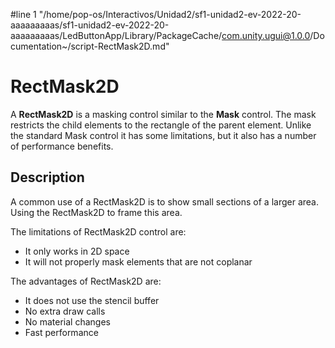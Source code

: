 #line 1 "/home/pop-os/Interactivos/Unidad2/sf1-unidad2-ev-2022-20-aaaaaaaaas/sf1-unidad2-ev-2022-20-aaaaaaaaas/LedButtonApp/Library/PackageCache/com.unity.ugui@1.0.0/Documentation~/script-RectMask2D.md"
# RectMask2D

A **RectMask2D** is a masking control similar to the **Mask** control. The mask restricts the child elements to the rectangle of the parent element. Unlike the standard Mask control it has some limitations, but it also has a number of performance benefits.


## Description

A common use of a RectMask2D is to show small sections of a larger area. Using the RectMask2D to frame this area.

The limitations of RectMask2D control are:

- It only works in 2D space
- It will not properly mask elements that are not coplanar

The advantages of RectMask2D are:

- It does not use the stencil buffer
- No extra draw calls
- No material changes
- Fast performance
